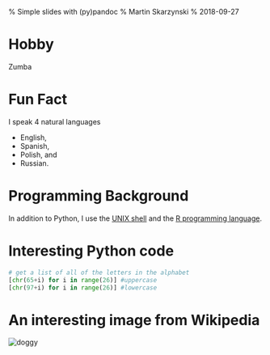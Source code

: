 % Simple slides with (py)pandoc
% Martin Skarzynski
% 2018-09-27

# Hobby
Zumba

# Fun Fact
I speak 4 natural languages 

- English,
- Spanish,
- Polish, and 
- Russian.

# Programming Background
In addition to Python, I use the [UNIX shell](http://swcarpentry.github.io/shell-novice/) and the [R programming language](https://www.r-project.org/about.html).

# Interesting Python code
```python
# get a list of all of the letters in the alphabet 
[chr(65+i) for i in range(26)] #uppercase      
[chr(97+i) for i in range(26)] #lowercase
```

# An interesting image from Wikipedia
![doggy](https://upload.wikimedia.org/wikipedia/commons/d/d9/Collage_of_Nine_Dogs.jpg)

